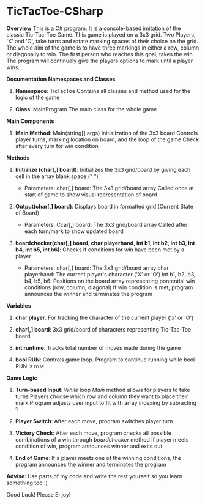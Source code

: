 # TicTacToe-CSharp

**Overview**
This is a C# program. It is a console-based imitation of the classic Tic-Tac-Toe Game. This game is played on a 3x3 grid. Two Players, 'X' and 'O', take turns and rotate marking spaces of their choice on the grid. The whole aim of the game is to have three markings in either a row, column or diagonally to win. The first person who reaches this goal, takes the win. The program will continuely give the players options to mark until a player wins.


**Documentation**
**Namespaces and Classes**
1. **Namespace**: TicTacToe
   Contains all classes and method used for the logic of the game

2. **Class**: MainProgram
   The main class for the whole game


**Main Components**
1. **Main Method**: Main(string[] args)
   Initialization of the 3x3 board
   Controls player turns, marking location on board, and the loop of the game
   Check after every turn for win condition


**Methods**
1. **Initialize (char[,] board)**:
   Initializes the 3x3 grid/board by giving each cell in the array blank space (" ")
   - Parameters:
     char[,] board: The 3x3 grid/board array
   Called once at start of game to show visual representation of board

2. **Output(char[,] board)**:
   Displays board in formatted grid (Current State of Board)
   - Parameters:
     Ccar[,] board: The 3x3 grid/board array
   Called after each turn/mark to show updated board

3. **boardchecker(char[,] board, char playerhand, int b1, int b2, int b3, int b4, int b5, int b6)**:
   Checks if conditions for win have been met by a player
   - Parameters:
     char[,] board: The 3x3 grid/board array
     char playerhand: The current player's character ('X' or 'O')
     int b1, b2, b3, b4, b5, b6: Positions on the board array representing pontential win conditions (row, column, diagonal)
   If win condition is met, program announces the winner and terminates the program


**Variables**

1. **char player**:
   For tracking the character of the current player ('x' or 'O')

2. **char[,] board**:
   3x3 grid/board of characters representing Tic-Tac-Toe board

3. **int runtime**:
   Tracks total number of moves made during the game

4. **bool RUN**:
   Controls game loop. Program to continue running while bool RUN is _true_.


**Game Logic**

1. **Turn-based Input**:
   _While_ loop _Main_ method allows for players to take turns
   Players choose which row and column they want to place their mark
   Program adjusts user input to fit with array indexing by subracting 1

2. **Player Switch**:
   After each move, program switches player turn

3. **Victory Check**:
   After each move, program checks all possible combinations of a win through _boardchecker_ method
   If player meets condition of win, program announces winner and exits out

4. **End of Game**:
   If a player meets one of the winning conditions, the program announces the winner and terminates the program


**Advise**:
Use parts of my code and write the rest yourself so you learn something too :)

Good Luck! Please Enjoy!
